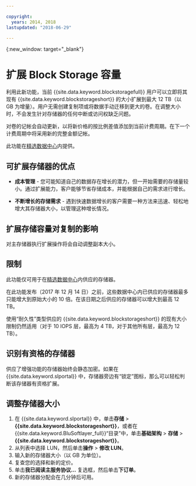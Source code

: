 ```yaml
---

copyright:
  years: 2014, 2018
lastupdated: "2018-06-29"

---
```

{:new_window: target="_blank"}

# 扩展 Block Storage 容量

利用此新功能，当前 {{site.data.keyword.blockstoragefull}} 用户可以立即将其现有 {{site.data.keyword.blockstorageshort}} 的大小扩展到最大 12 TB（以 GB 为增量）。用户无需创建复制项或将数据手动迁移到更大的卷。在调整大小时，不会发生针对存储器的任何中断或访问权缺乏问题。 

对卷的记帐会自动更新，以将新价格的按比例差值添加到当前计费周期。在下一个计费周期中将采用新的完整金额记帐。

此功能在[精选数据中心](new-ibm-block-and-file-storage-location-and-features.html)内提供。 

## 可扩展存储器的优点

- **成本管理** - 您可能知道自己的数据存在增长的潜力，但一开始需要的存储量较小。通过扩展能力，客户能够节省存储成本，并能根据自己的需求进行增长。  

- **不断增长的存储需求** - 遇到快速数据增长的客户需要一种方法来迅速、轻松地增大其存储器大小，以管理这种增长情况。

## 扩展存储容量对复制的影响

对主存储器执行扩展操作将会自动调整副本大小。 

## 限制

此功能仅可用于在[精选数据中心](new-ibm-block-and-file-storage-location-and-features.html)内供应的存储器。 

在此功能发布（2017 年 12 月 14 日）之前，这些数据中心内已供应的存储器最多只能增大到原始大小的 10 倍。在该日期之后供应的存储器可以增大到最高 12 TB。 

使用“耐久性”类型供应的 {{site.data.keyword.blockstorageshort}} 的现有大小限制仍然适用（对于 10 IOPS 层，最高为 4 TB，对于其他所有层，最高为 12 TB）。

## 识别有资格的存储器

供应了增强功能的存储器始终会静态加密。如果在 {{site.data.keyword.slportal}} 中，存储器旁边有“锁定”图标，那么可以轻松判断该存储器有资格扩展。 

## 调整存储器大小

1. 在 {{site.data.keyword.slportal}} 中，单击**存储** > **{{site.data.keyword.blockstorageshort}}**，或者在 {{site.data.keyword.BluSoftlayer_full}}“目录”中，单击**基础架构** > **存储** > **{{site.data.keyword.blockstorageshort}}**。
2. 从列表中选择 LUN，然后单击**操作** > **修改 LUN**。
3. 输入新的存储器大小（以 GB 为单位）。
4. 复查您的选择和新的定价。
5. 单击**我已阅读主服务协议...** 复选框，然后单击**下订单**。
6. 新的存储器分配会在几分钟后可用。
